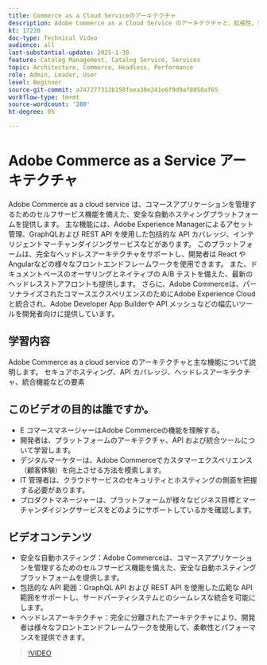 ```yaml
---
title: Commerce as a Cloud Serviceのアーキテクチャ
description: Adobe Commerce as a Cloud Service のアーキテクチャと、拡張性、安全性、柔軟性に優れた e コマースソリューションの主な機能をご確認ください。
kt: 17220
doc-type: Technical Video
audience: all
last-substantial-update: 2025-1-30
feature: Catalog Management, Catalog Service, Services
topic: Architecture, Commerce, Headless, Performance
role: Admin, Leader, User
level: Beginner
source-git-commit: a747277312b158feea30e241e6f9d9af8058af65
workflow-type: tm+mt
source-wordcount: '280'
ht-degree: 0%

---
```


# Adobe Commerce as a Service アーキテクチャ

Adobe Commerce as a cloud service は、コマースアプリケーションを管理するためのセルフサービス機能を備えた、安全な自動ホスティングプラットフォームを提供します。 主な機能には、Adobe Experience Managerによるアセット管理、GraphQLおよび REST API を使用した包括的な API カバレッジ、インテリジェントマーチャンダイジングサービスなどがあります。 このプラットフォームは、完全なヘッドレスアーキテクチャをサポートし、開発者は React やAngularなどの様々なフロントエンドフレームワークを使用できます。 また、ドキュメントベースのオーサリングとネイティブの A/B テストを備えた、最新のヘッドレスストアフロントも提供します。 さらに、Adobe Commerceは、パーソナライズされたコマースエクスペリエンスのためにAdobe Experience Cloudと統合され、Adobe Developer App Builderや API メッシュなどの幅広いツールを開発者向けに提供しています。

## 学習内容

Adobe Commerce as a cloud service のアーキテクチャと主な機能について説明します。 セキュアホスティング、API カバレッジ、ヘッドレスアーキテクチャ、統合機能などの要素

## このビデオの目的は誰ですか。

* E コマースマネージャーはAdobe Commerceの機能を理解する。
* 開発者は、プラットフォームのアーキテクチャ、API および統合ツールについて学習します。
* デジタルマーケターは、Adobe Commerceでカスタマーエクスペリエンス（顧客体験）を向上させる方法を模索します。
* IT 管理者は、クラウドサービスのセキュリティとホスティングの側面を把握する必要があります。
* プロダクトマネージャーは、プラットフォームが様々なビジネス目標とマーチャンダイジングサービスをどのようにサポートしているかを確認します。

## ビデオコンテンツ

* 安全な自動ホスティング：Adobe Commerceは、コマースアプリケーションを管理するためのセルフサービス機能を備えた、安全な自動ホスティングプラットフォームを提供します。
* 包括的な API 範囲：GraphQL API および REST API を使用した広範な API 範囲をサポートし、サードパーティシステムとのシームレスな統合を可能にします。
* ヘッドレスアーキテクチャ：完全に分離されたアーキテクチャにより、開発者は様々なフロントエンドフレームワークを使用して、柔軟性とパフォーマンスを提供できます。

>[!VIDEO](https://video.tv.adobe.com/v/3443232?learn=on)
